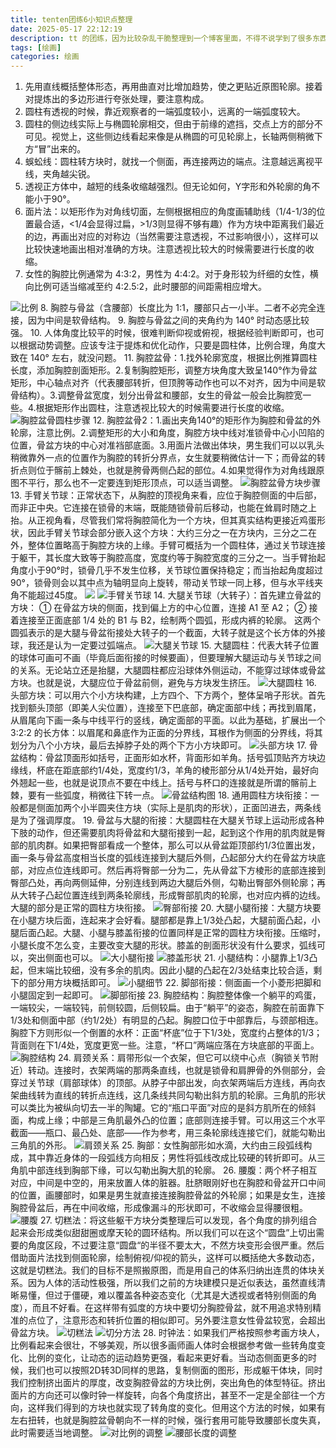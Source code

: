 ```yaml
---
title: tenten团练6小知识点整理
date: 2025-05-17 22:12:19
description: tt 的团练，因为比较杂乱干脆整理到一个博客里面，不得不说学到了很多东西，但双开真的会似的_(:τ」∠)_
tags: [绘画]
categories: 绘画
---
```

1. 先用直线概括整体形态，再用曲直对比增加趋势，使之更贴近原图轮廓。接着对提炼出的多边形进行夸张处理，要注意构成。
2. 圆柱有透视的时候，靠近观察者的一端弧度较小，远离的一端弧度较大。
3. 圆柱的侧边线实际上与椭圆轮廓相交，但由于前缘的遮挡，交点上方的部分不可见。视觉上，这些侧边线看起来像是从椭圆的可见轮廓上，长轴两侧稍微下方“冒”出来的。
4. 蜈蚣线：圆柱转方块时，就找一个侧面，再连接两边的端点。注意越远离视平线，夹角越尖锐。
5. 透视正方体中，越短的线条收缩越强烈。但无论如何，Y字形和外轮廓的角不能小于90°。
6. 面片法：以矩形作为对角线切面，左侧根据相应的角度画辅助线（1/4-1/3的位置最合适，<1/4会显得过扁，>1/3则显得不够有趣）作为方块中距离我们最近的边，再画出对应的对称边（当然需要注意透视，不过影响很小），这样可以比较快速地画出相对准确的方块。注意透视比较大的时候需要进行长度的收缩。
7. 女性的胸腔比例通常为 4:3:2，男性为 4:4:2。对于身形较为纤细的女性，横向比例可适当缩减至约 4:2.5:2，此时腰部的间距需相应增大。
<img src="/illustrations/tenten人体团练6小知识点/1.png" alt="比例">
8. 胸腔与骨盆（含腰部）长度比为 1:1，腰部只占一小半。二者不必完全连接，因为中间是软骨结构。
9. 胸腔与骨盆之间的夹角约为 140° 时动态感比较强。
10. 人体角度比较平的时候，很难判断仰视或俯视，根据经验判断即可，也可以根据动势调整。应该专注于提炼和优化动作，只要是圆柱体，比例合理，角度大致在 140° 左右，就没问题。
11. 胸腔盆骨：1.找外轮廓宽度，根据比例推算圆柱长度，添加胸腔剖面矩形。2.复制胸腔矩形，调整方块角度大致呈140°作为骨盆矩形，中心轴点对齐（代表腰部转折，但顶胯等动作也可以不对齐，因为中间是软骨结构）。3.调整骨盆宽度，划分出骨盆和腰部，女生的骨盆一般会比胸腔宽一些。4.根据矩形作出圆柱，注意透视比较大的时候需要进行长度的收缩。
<img src="/illustrations/tenten人体团练6小知识点/2.png" alt="胸腔盆骨圆柱步骤">
12. 胸腔盆骨2：1.画出夹角140°的矩形作为胸腔和骨盆的外轮廓，注意比例。2.调整矩形的大小和角度，胸腔方块中线对准锁骨中心小凹陷的位置，骨盆方块的中心对准裆部底面。3.用面片法做出体块，男生我们可以以乳头稍微靠外一点的位置作为胸腔的转折分界点，女生就要稍微估计一下；而骨盆的转折点则位于髂前上棘处，也就是胯骨两侧凸起的部位。4.如果觉得作为对角线跟原图不平行，那么也不一定要连到矩形顶点，可以适当调整。
<img src="/illustrations/tenten人体团练6小知识点/3.png" alt="胸腔盆骨方块步骤">
13. 手臂关节球：正常状态下，从胸腔的顶视角来看，应位于胸腔侧面的中后部，而非正中央。它连接在锁骨的末端，既能随锁骨前后移动，也能在耸肩时随之上抬。从正视角看，尽管我们常将胸腔简化为一个方块，但其真实结构更接近鸡蛋形状，因此手臂关节球会部分嵌入这个方块：大约三分之一在方块内，三分之二在外，整体位置略高于胸腔方块的上缘。手臂可概括为一个圆柱体，通过关节球连接于躯干，其长度大致等于胸腔高度，宽度约等于胸腔宽度的三分之一。当手臂抬起角度小于90°时，锁骨几乎不发生位移，关节球位置保持稳定；而当抬起角度超过90°，锁骨则会以其中点为轴明显向上旋转，带动关节球一同上移，但与水平线夹角不能超过45度。
<img src="/illustrations/tenten人体团练6小知识点/4.png">
<img src="/illustrations/tenten人体团练6小知识点/5.png" alt="手臂关节球">
14. 大腿关节球（大转子）：首先建立骨盆的方块：
① 在骨盆方块的侧面，找到偏上方的中心位置，连接 A1 至 A2；
② 接着连接至正面底部 1/4 处的 B1 与 B2，绘制两个圆弧，形成内裤的轮廓。
这两个圆弧表示的是大腿与骨盆衔接处大转子的一个截面，大转子就是这个长方体的外接球，我还是认为一定要过弧端点。
<img src="/illustrations/tenten人体团练6小知识点/6.png" alt="大腿关节球">
15. 大腿圆柱：代表大转子位置的球体可画可不画（毕竟后面衔接的时候要画），但要理解大腿运动与关节球之间的关系。无论站立还是抬腿，大腿圆柱都应沿球体外侧运动，不能穿过球体或骨盆方块。也就是说，大腿应位于骨盆前侧，避免与方块发生挤压。
<img src="/illustrations/tenten人体团练6小知识点/7.png" alt="大腿圆柱">
16. 头部方块：可以用六个小方块构建，上方四个、下方两个，整体呈哨子形状。首先找到额头顶部（即美人尖位置），连接至下巴底部，确定面部中线；再找到眉尾，从眉尾向下画一条与中线平行的竖线，确定面部的平面。以此为基础，扩展出一个 3:2:2 的长方体：以眉尾和鼻底作为正面的分界线，耳根作为侧面的分界线，将其划分为八个小方块，最后去掉脖子处的两个下方小方块即可。
<img src="/illustrations/tenten人体团练6小知识点/8.png" alt="头部方块">
17. 骨盆结构：骨盆顶面形如括号，正面形如水杯，背面形如羊角。括号弧顶贴齐方块边缘线，杯底在距底部约1/4处，宽度约1/3，羊角的棱形部分从1/4处开始，最好向外翘起一些，也就是说顶点不要在中线上。括号与杯口的连接就是所谓的髂前上棘，要有一些弧度，稍微往下转一点。
<img src="/illustrations/tenten人体团练6小知识点/9.png" alt="骨盆结构图">
18. 通用圆柱方块衔接：一般都是侧面加两个小半圆夹住方块（实际上是肌肉的形状），正面凹进去，两条线是为了强调厚度。
19. 骨盆与大腿的衔接：大腿圆柱在大腿关节球上运动形成各种下肢的动作，但还需要肌肉将骨盆和大腿衔接到一起，起到这个作用的肌肉就是臀部的肌肉群。如果把臀部看成一个整体，那么可以从骨盆距顶部约1/3位置出发，画一条与骨盆高度相当长度的弧线连接到大腿后外侧，凸起部分大约在骨盆方块底部，对应点位连线即可。然后再将臀部一分为二，先从骨盆下方棱形的底部连接到臀部凸处，再向两侧延伸，分别连线到两边大腿后外侧，勾勒出臀部外侧轮廓；再从大转子凸起位置连线到两条轮廓线，形成臀部肌肉的轮廓，也对应内裤的边线。大腿的部分是正常的圆柱方块衔接。
<img src="/illustrations/tenten人体团练6小知识点/10.png" alt="臀部衔接">
20. 大腿小腿衔接：大腿方块要在小腿方块后面，连起来才会好看。腿部都是靠上1/3处凸起，大腿前面凸起，小腿后面凸起。大腿、小腿与膝盖衔接的位置同样是正常的圆柱方块衔接。压缩时，小腿长度不怎么变，主要改变大腿的形状。膝盖的剖面形状没有什么要求，弧线可以，突出侧面也可以。
<img src="/illustrations/tenten人体团练6小知识点/11.png" alt="大小腿衔接">
<img src="/illustrations/tenten人体团练6小知识点/12.png" alt="膝盖形状">
21. 小腿结构：小腿靠上1/3凸起，但末端比较细，没有多余的肌肉。因此小腿的凸起在2/3处结束比较合适，剩下的部分用方块概括即可。
<img src="/illustrations/tenten人体团练6小知识点/13.png" alt="小腿细节">
22. 脚部衔接：侧面画一个小菱形把脚和小腿固定到一起即可。
<img src="/illustrations/tenten人体团练6小知识点/14.png" alt="脚部衔接">
23. 胸腔结构：胸腔整体像一个躺平的鸡蛋，一端较尖，一端较钝，前侧较圆，后侧较扁。由于“躺平”的姿态，胸腔在前面靠下1/3处和侧面中部（约1/2处）有明显的凸起。胸腔口位于中部靠后，与颈部相连。胸腔下方则形似一个倒置的水杯：正面“杯底”位于下1/3处，宽度约占整体的1/3；背面则在下1/4处，宽度更宽一些。注意，“杯口”两端应落在方块底部的平面上。
<img src="/illustrations/tenten人体团练6小知识点/15.png" alt="胸腔结构">
24. 肩颈关系：肩带形似一个衣架，但它可以绕中心点（胸锁关节附近）转动。连接时，衣架两端的那两条直线，也就是锁骨和肩胛骨的外侧部分，会穿过关节球（肩部球体）的顶部。从脖子中部出发，向衣架两端后方连线，再向衣架曲线转为直线的转折点连线，这几条线共同勾勒出斜方肌的轮廓。三角肌的形状可以类比为被纵向切去一半的陶罐。它的“瓶口平面”对应的是斜方肌所在的倾斜面，构成上缘；中部是三角肌最外凸的位置；底部则连接手臂。可以用这三个水平截面——瓶口、最凸处、底部——作为参考，用三条轮廓线连接它们，就能勾勒出三角肌的外形。
<img src="/illustrations/tenten人体团练6小知识点/16.png" alt="肩颈关系">
25. 胸部：女性胸部形如水滴，大约由三段弧线构成，其中靠近身体的一段弧线方向相反；男性将弧线改成比较硬的转折即可。从三角肌中部连线到胸部下缘，可以勾勒出胸大肌的轮廓。
26. 腰腹：两个杯子相互对应，中间是中空的，用来放置人体的脏器。肚脐眼刚好也在胸腔和骨盆开口中间的位置，画腰部时，如果是男生就直接连接胸腔骨盆的外轮廓；如果是女生，连接胸腔骨盆后，再在中间收缩，形成像漏斗的形状即可，不收缩会显得腰很粗。
<img src="/illustrations/tenten人体团练6小知识点/17.png" alt="腰腹">
27. 切糕法：将这些躯干方块分类整理后可以发现，各个角度的排列组合起来会形成类似甜甜圈或摩天轮的圆环结构。所以我们可以在这个“圆盘”上切出需要的角度区段，不过要注意“圆盘“的半径不要太大，不然方块变形会很严重。然后借助面片法找到侧面轮廓，绘制俯视/仰视的箭头，这样可以概括绝大多数动态，这就是切糕法。我们的目标不是照搬原图，而是用自己的体系归纳出连贯的体块关系。因为人体的活动性极强，所以我们之前的方块建模只是近似表达，虽然直线清晰易懂，但过于僵硬，难以覆盖各种姿态变化（尤其是大透视或者特别侧面的角度），而且不好看。在这样带有弧度的方块中要切分胸腔骨盆，就不用追求特别精准的点位了，注意形态和转折位置的相似即可。另外要注意女性骨盆较宽，会超出骨盆方块。
<img src="/illustrations/tenten人体团练6小知识点/18.png" alt="切糕法">
<img src="/illustrations/tenten人体团练6小知识点/19.png" alt="切分方法">
28. 时钟法：如果我们严格按照参考画方块人，比例看起来会很壮，不够美观，所以很多画师画人体时会根据参考做一些转角度变化、比例的变化，让动态的运动趋势更强，看起来更好看。当动态侧面更多的时候，我们也可以按照2D转3D同样的思路，复制侧面的图形，形成躯干体块，同时我们控制挤出面片的厚度，改变胸腔骨盆的方块比例，突出角色的体型特征。挤出面片的方向还可以像时钟一样旋转，向各个角度挤出，甚至不一定是全部往一个方向，这样我们得到的方块也就实现了转角度的变化。但用这个方法的时候，如果有左右扭转，也就是胸腔盆骨朝向不一样的时候，强行套用可能导致腰部长度失真，此时需要适当地调整。
<img src="/illustrations/tenten人体团练6小知识点/20.png" alt="对比例的调整">
<img src="/illustrations/tenten人体团练6小知识点/21.png" alt="腰部长度的调整">